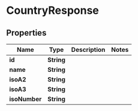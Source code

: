 

# CountryResponse


## Properties

| Name | Type | Description | Notes |
|------------ | ------------- | ------------- | -------------|
|**id** | **String** |  |  |
|**name** | **String** |  |  |
|**isoA2** | **String** |  |  |
|**isoA3** | **String** |  |  |
|**isoNumber** | **String** |  |  |



